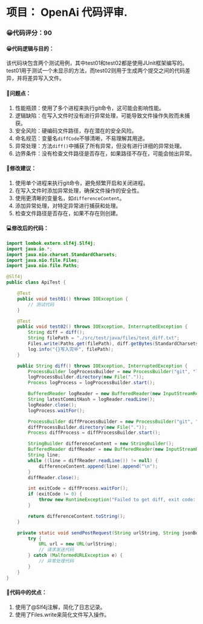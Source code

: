 # 项目： OpenAi 代码评审.

### 😀代码评分：90
#### 😀代码逻辑与目的：
该代码块包含两个测试用例，其中test01和test02都是使用JUnit框架编写的。test01用于测试一个未显示的方法，而test02则用于生成两个提交之间的代码差异，并将差异写入文件。

#### 🤔问题点：
1. 性能瓶颈：使用了多个进程来执行git命令，这可能会影响性能。
2. 逻辑缺陷：在写入文件时没有进行异常处理，可能导致文件操作失败而未捕获。
3. 安全风险：硬编码文件路径，存在潜在的安全风险。
4. 命名规范：变量名`diffCode`不够清晰，不易理解其用途。
5. 异常处理：方法`diff()`中捕获了所有异常，但没有进行详细的异常处理。
6. 边界条件：没有检查文件路径是否存在，如果路径不存在，可能会抛出异常。

#### 🎯修改建议：
1. 使用单个进程来执行git命令，避免频繁开启和关闭进程。
2. 在写入文件时添加异常处理，确保文件操作的安全性。
3. 使用更清晰的变量名，如`differenceContent`。
4. 添加异常处理，对特定异常进行捕获和处理。
5. 检查文件路径是否存在，如果不存在则创建。

#### 💻修改后的代码：
```java
import lombok.extern.slf4j.Slf4j;
import java.io.*;
import java.nio.charset.StandardCharsets;
import java.nio.file.Files;
import java.nio.file.Paths;

@Slf4j
public class ApiTest {

    @Test
    public void test01() throws IOException {
        // 测试代码
    }

    @Test
    public void test02() throws IOException, InterruptedException {
        String diff = diff();
        String filePath = "./src/test/java/files/test_diff.txt";
        Files.write(Paths.get(filePath), diff.getBytes(StandardCharsets.UTF_8));
        log.info("{}写入完毕", filePath);
    }

    public String diff() throws IOException, InterruptedException {
        ProcessBuilder logProcessBuilder = new ProcessBuilder("git", "log", "-1", "--pretty=format:%H");
        logProcessBuilder.directory(new File("."));
        Process logProcess = logProcessBuilder.start();

        BufferedReader logReader = new BufferedReader(new InputStreamReader(logProcess.getInputStream()));
        String latestCommitHash = logReader.readLine();
        logReader.close();
        logProcess.waitFor();

        ProcessBuilder diffProcessBuilder = new ProcessBuilder("git", "diff", latestCommitHash + "^", latestCommitHash);
        diffProcessBuilder.directory(new File("."));
        Process diffProcess = diffProcessBuilder.start();

        StringBuilder differenceContent = new StringBuilder();
        BufferedReader diffReader = new BufferedReader(new InputStreamReader(diffProcess.getInputStream()));
        String line;
        while ((line = diffReader.readLine()) != null) {
            differenceContent.append(line).append("\n");
        }
        diffReader.close();

        int exitCode = diffProcess.waitFor();
        if (exitCode != 0) {
            throw new RuntimeException("Failed to get diff, exit code: " + exitCode);
        }

        return differenceContent.toString();
    }

    private static void sendPostRequest(String urlString, String jsonBody) {
        try {
            URL url = new URL(urlString);
            // 请求发送代码
        } catch (MalformedURLException e) {
            // 异常处理代码
        }
    }
}
```

#### 🌟代码中的优点：
1. 使用了@Slf4j注解，简化了日志记录。
2. 使用了Files.write来简化文件写入操作。